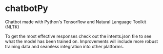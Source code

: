 # chatbotPy
Chatbot made with Python's Tensorflow and Natural Language Toolkit (NLTK)

To get the most effective responses check out the intents.json file to see what the model has been trained on. Improvements will include more robust training data and seamless integration into other platforms.
